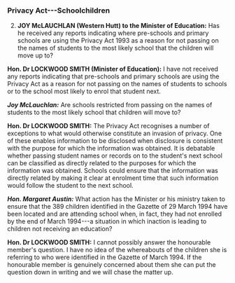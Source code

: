### Privacy Act---Schoolchildren

2. **JOY McLAUCHLAN (Western Hutt) to the Minister of Education:** Has he received any reports indicating where pre-schools and primary schools are using the Privacy Act 1993 as a reason for not passing on the names of students to the most likely school that the children will move up to?

**Hon. Dr LOCKWOOD SMITH (Minister of Education):** I have not received any reports indicating that pre-schools and primary schools are using the Privacy Act as a reason for not passing on the names of students to schools or to the school most likely to enrol that student next.

***Joy McLauchlan:*** Are schools restricted from passing on the names of students to the most likely school that children will move to?

**Hon. Dr LOCKWOOD SMITH:** The Privacy Act recognises a number of exceptions to what would otherwise constitute an invasion of privacy. One of these enables information to be disclosed when disclosure is consistent with the purpose for which the information was obtained. It is debatable whether passing student names or records on to the student's next school can be classified as directly related to the purposes for which the information was obtained. Schools could ensure that the information was directly related by making it clear at enrolment time that such information would follow the student to the next school.

***Hon. Margaret Austin:*** What action has the Minister or his ministry taken to ensure that the 389 children identified in the Gazette of 29 March 1994 have been located and are attending school when, in fact, they had not enrolled by the end of March 1994---a situation in which inaction is leading to children not receiving an education?

**Hon. Dr LOCKWOOD SMITH:** I cannot possibly answer the honourable member's question. I have no idea of the whereabouts of the children she is referring to who were identified in the Gazette of March 1994. If the honourable member is genuinely concerned about them she can put the question down in writing and we will chase the matter up.